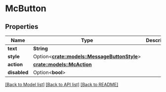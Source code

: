 # McButton

## Properties

Name | Type | Description | Notes
------------ | ------------- | ------------- | -------------
**text** | **String** |  | 
**style** | Option<[**crate::models::MessageButtonStyle**](MessageButtonStyle.md)> |  | [optional]
**action** | [**crate::models::McAction**](MCAction.md) |  | 
**disabled** | Option<**bool**> |  | [optional]

[[Back to Model list]](../README.md#documentation-for-models) [[Back to API list]](../README.md#documentation-for-api-endpoints) [[Back to README]](../README.md)


